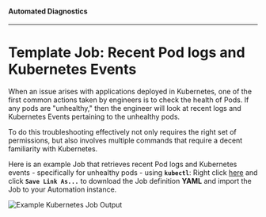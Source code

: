 #### Automated Diagnostics
---

# Template Job: Recent Pod logs and Kubernetes Events

When an issue arises with applications deployed in Kubernetes, one of the first common actions taken by engineers is to check the health of Pods.
If any pods are "unhealthy," then the engineer will look at recent logs and Kubernetes Events pertaining to the unhealthy pods.

To do this troubleshooting effectively not only requires the right set of permissions, but also involves multiple commands that require a decent familiarity with Kubernetes.

Here is an example Job that retrieves recent Pod logs and Kubernetes events - specifically for unhealthy pods - using **`kubectl`**:
Right click [here](https://raw.githubusercontent.com/rundeck/docs/4.0.x/docs/assets/text/sample_k8s_job.yaml) and click **`Save Link As...`** to download the Job definition **YAML** and import the Job to your Automation instance.

![Example Kubernetes Job Output](/assets/img/example-k8s-job-output.png)
